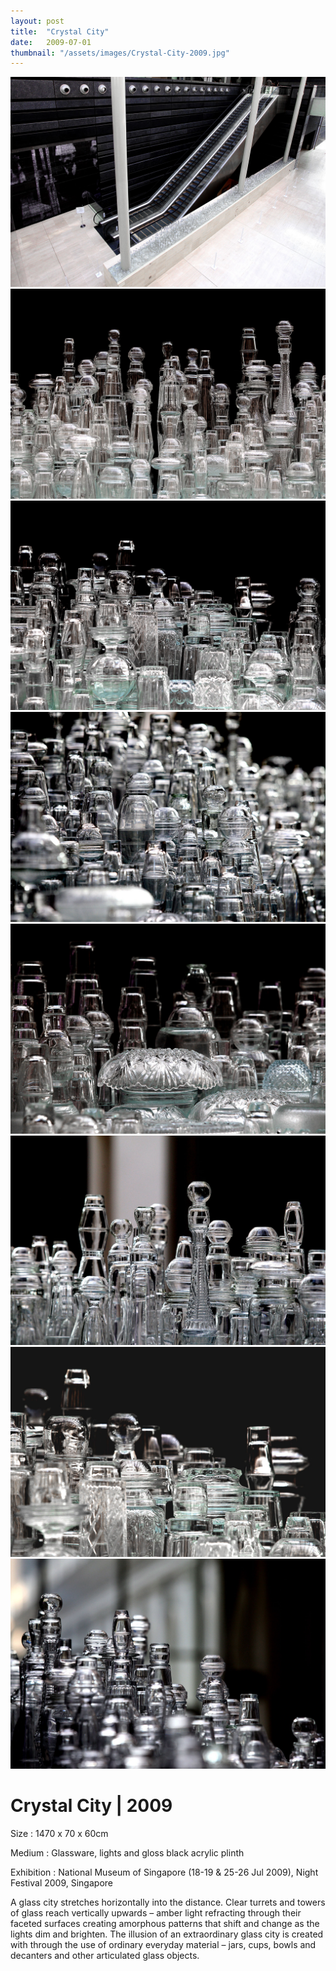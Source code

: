 ```yaml
---
layout: post
title:  "Crystal City"
date:   2009-07-01
thumbnail: "/assets/images/Crystal-City-2009.jpg"
---
```


![My image Name](/assets/images/Crystal-City_01.jpg)
![My image Name](/assets/images/Crystal-City_02.jpg)
![My image Name](/assets/images/Crystal-City_03.jpg)
![My image Name](/assets/images/Crystal-City_04.jpg)
![My image Name](/assets/images/Crystal-City_05.jpg)
![My image Name](/assets/images/Crystal-City_06.jpg)
![My image Name](/assets/images/Crystal-City_07.jpg)
![My image Name](/assets/images/Crystal-City_08.jpg)

# Crystal City | 2009

Size
: 1470 x 70 x 60cm

Medium
: Glassware, lights and gloss black acrylic plinth

Exhibition
:  National Museum of Singapore (18-19 &amp; 25-26 Jul 2009), Night Festival 2009, Singapore

A glass city stretches horizontally into the distance.  Clear turrets and towers of glass reach vertically upwards – amber light refracting through their faceted surfaces creating amorphous patterns that shift and change as the lights dim and brighten.  The illusion of an extraordinary glass city is created with through the use of ordinary everyday material – jars, cups, bowls and decanters and other articulated glass objects.